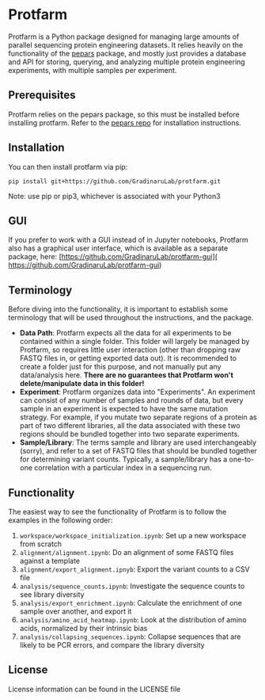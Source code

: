 # Protfarm

Protfarm is a Python package designed for managing large amounts of parallel
sequencing protein engineering datasets. It relies heavily on the functionality
of the [pepars](https://github.com/GradinaruLab/pepars) package, and mostly just
provides a database and API for storing, querying, and analyzing multiple
protein engineering experiments, with multiple samples per experiment. 

## Prerequisites

Protfarm relies on the pepars package, so this must be installed before
installing protfarm. Refer to the
[pepars repo](https://github.com/GradinaruLab/pepars) for installation
instructions.

## Installation

You can then install protfarm via pip:
```
pip install git+https://github.com/GradinaruLab/protfarm.git
```
Note: use pip or pip3, whichever is associated with your Python3

## GUI

If you prefer to work with a GUI instead of in Jupyter notebooks, Protfarm also
has a graphical user interface, which is available as a separate package, here:
[https://github.com/GradinaruLab/protfarm-gui](
https://github.com/GradinaruLab/protfarm-gui)

## Terminology

Before diving into the functionality, it is important to establish some
terminology that will be used throughout the instructions, and the package.

- **Data Path**: Protfarm expects all the data for all experiments to be
contained within a single folder. This folder will largely be managed by
Protfarm, so requires little user interaction (other than dropping raw FASTQ
files in, or getting exported data out). It is recommended to create a folder
just for this purpose, and not manually put any data/analysis here. **There are
no guarantees that Protfarm won't delete/manipulate data in this folder!**
- **Experiment**: Protfarm organizes data into "Experiments". An experiment can
consist of any number of samples and rounds of data, but every sample in an
experiment is expected to have the same mutation strategy. For example, if you
mutate two separate regions of a protein as part of two different libraries,
all the data associated with these two regions should be bundled together into
two separate experiments.
- **Sample/Library**: The terms sample and library are used interchangeably
(sorry), and refer to a set of FASTQ files that should be bundled together for
determining variant counts. Typically, a sample/library has a one-to-one
correlation with a particular index in a sequencing run.

## Functionality

The easiest way to see the functionality of Protfarm is to follow the examples
in the following order:
1. ```workspace/workspace_initialization.ipynb```: Set up a new workspace from
scratch
2. ```alignment/alignment.ipynb```: Do an alignment of some FASTQ files against
a template
3. ```alignment/export_alignment.ipnyb```: Export the variant counts to a CSV
file
4. ```analysis/sequence_counts.ipynb```: Investigate the sequence counts to see
library diversity
5. ```analysis/export_enrichment.ipynb```: Calculate the enrichment of one
sample over another, and export it
6. ```analysis/amino_acid_heatmap.ipynb```: Look at the distribution of amino
acids, normalized by their intrinsic bias
7. ```analysis/collapsing_sequences.ipynb```: Collapse sequences that are
likely to be PCR errors, and compare the library diversity

## License

License information can be found in the LICENSE file